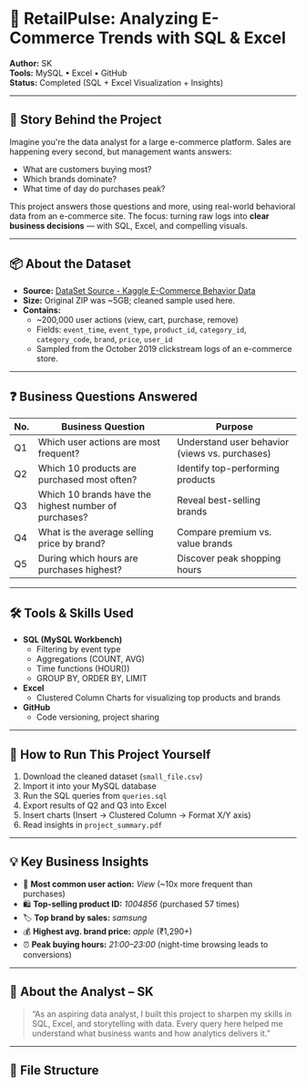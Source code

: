 # 🛒 RetailPulse: Analyzing E-Commerce Trends with SQL & Excel

**Author:** SK  
**Tools:** MySQL • Excel • GitHub  
**Status:** Completed (SQL + Excel Visualization + Insights)

---

## 📖 Story Behind the Project

Imagine you're the data analyst for a large e-commerce platform. Sales are happening every second, but management wants answers:  
- What are customers buying most?  
- Which brands dominate?  
- What time of day do purchases peak?

This project answers those questions and more, using real-world behavioral data from an e-commerce site. The focus: turning raw logs into **clear business decisions** — with SQL, Excel, and compelling visuals.

---

## 📦 About the Dataset

- **Source:** [DataSet Source - Kaggle E-Commerce Behavior Data](https://www.kaggle.com/datasets/mkechinov/ecommerce-behavior-data-from-multi-category-store)
- **Size:** Original ZIP was ~5GB; cleaned sample used here.
- **Contains:**  
  - ~200,000 user actions (view, cart, purchase, remove)  
  - Fields: `event_time`, `event_type`, `product_id`, `category_id`, `category_code`, `brand`, `price`, `user_id`  
  - Sampled from the October 2019 clickstream logs of an e-commerce store.

---

## ❓ Business Questions Answered

| No. | Business Question | Purpose |
|-----|-------------------|---------|
| Q1  | Which user actions are most frequent? | Understand user behavior (views vs. purchases) |
| Q2  | Which 10 products are purchased most often? | Identify top-performing products |
| Q3  | Which 10 brands have the highest number of purchases? | Reveal best-selling brands |
| Q4  | What is the average selling price by brand? | Compare premium vs. value brands |
| Q5  | During which hours are purchases highest? | Discover peak shopping hours |

---

## 🛠️ Tools & Skills Used

- **SQL (MySQL Workbench)**  
  - Filtering by event type  
  - Aggregations (COUNT, AVG)  
  - Time functions (HOUR())  
  - GROUP BY, ORDER BY, LIMIT  
- **Excel**  
  - Clustered Column Charts for visualizing top products and brands  
- **GitHub**  
  - Code versioning, project sharing

---

## 🚀 How to Run This Project Yourself

1. Download the cleaned dataset (`small_file.csv`)
2. Import it into your MySQL database
3. Run the SQL queries from `queries.sql`
4. Export results of Q2 and Q3 into Excel
5. Insert charts (Insert → Clustered Column → Format X/Y axis)
6. Read insights in `project_summary.pdf`

---

## 💡 Key Business Insights

- 🧭 **Most common user action:** *View* (~10x more frequent than purchases)  
- 🛍️ **Top-selling product ID:** *1004856* (purchased 57 times)  
- 🏷️ **Top brand by sales:** *samsung*  
- 💰 **Highest avg. brand price:** *apple* (₹1,290+)  
- ⏰ **Peak buying hours:** *21:00–23:00* (night-time browsing leads to conversions)

---

## 👤 About the Analyst – SK

> “As an aspiring data analyst, I built this project to sharpen my skills in SQL, Excel, and storytelling with data. Every query here helped me understand what business wants and how analytics delivers it.”

---

## 📁 File Structure

